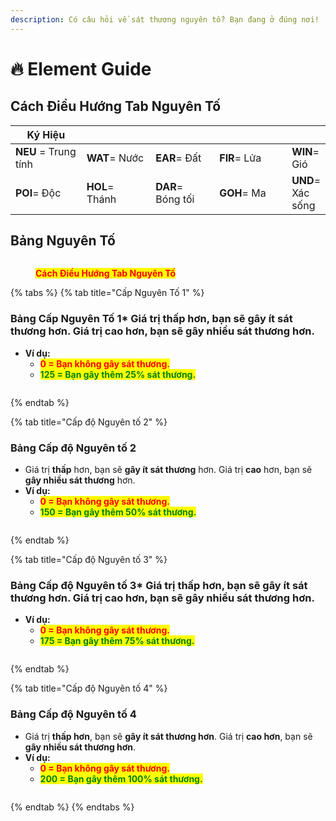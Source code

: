 ```yaml
---
description: Có câu hỏi về sát thương nguyên tố? Bạn đang ở đúng nơi!
---
```


# 🔥 Element Guide

## **Cách Điều Hướng Tab Nguyên Tố**

<table><thead><tr><th width="156">Ký Hiệu</th><th width="146"></th><th width="132"></th><th width="158"></th><th></th></tr></thead><tbody><tr><td><strong>NEU</strong> = Trung tính</td><td><strong>WAT</strong>= Nước</td><td><strong>EAR</strong>= Đất</td><td><strong>FIR</strong>= Lửa</td><td><strong>WIN</strong>= Gió</td></tr><tr><td><strong>POI</strong>= Độc</td><td><strong>HOL</strong>= Thánh</td><td><strong>DAR</strong>= Bóng tối</td><td><strong>GOH</strong>= Ma</td><td><strong>UND</strong>= Xác sống</td></tr></tbody></table>

## Bảng Nguyên Tố

<figure><img src="../.gitbook/assets/y6666.gif" alt=""><figcaption><p><mark style="color:red;"><strong>Cách Điều Hướng Tab Nguyên Tố</strong></mark></p></figcaption></figure>

{% tabs %}
{% tab title="Cấp Nguyên Tố 1" %}
### Bảng Cấp Nguyên Tố 1\* Giá trị **thấp** hơn, bạn sẽ **gây ít sát thương** hơn. Giá trị **cao** hơn, bạn sẽ **gây nhiều sát thương** hơn.

* **Ví dụ:**
  * <mark style="color:red;">**0 = Bạn không gây sát thương.**</mark>
  * <mark style="color:green;">**125 = Bạn gây thêm 25% sát thương.**</mark>

<figure><img src="../.gitbook/assets/Guia_de_Elementos_Nivel_1.png" alt=""><figcaption></figcaption></figure>
{% endtab %}

{% tab title="Cấp độ Nguyên tố 2" %}
### Bảng Cấp độ Nguyên tố 2

* Giá trị **thấp** hơn, bạn sẽ **gây ít sát thương** hơn. Giá trị **cao** hơn, bạn sẽ **gây nhiều sát thương** hơn.
* **Ví dụ:**
  * <mark style="color:red;">**0 = Bạn không gây sát thương.**</mark>
  * <mark style="color:green;">**150 = Bạn gây thêm 50% sát thương.**</mark>

<figure><img src="../.gitbook/assets/Guia_de_Elementos_Nivel_2.png" alt=""><figcaption></figcaption></figure>
{% endtab %}

{% tab title="Cấp độ Nguyên tố 3" %}
### Bảng Cấp độ Nguyên tố 3\* Giá trị **thấp hơn**, bạn sẽ **gây ít sát thương hơn**. Giá trị **cao hơn**, bạn sẽ **gây nhiều sát thương hơn**.

* **Ví dụ:**
  * <mark style="color:red;">**0 = Bạn không gây sát thương.**</mark>
  * <mark style="color:green;">**175 = Bạn gây thêm 75% sát thương.**</mark>

<figure><img src="../.gitbook/assets/Guia_de_Elementos_Nivel_3.png" alt=""><figcaption></figcaption></figure>
{% endtab %}

{% tab title="Cấp độ Nguyên tố 4" %}
### Bảng Cấp độ Nguyên tố 4

* Giá trị **thấp hơn**, bạn sẽ **gây ít sát thương hơn**. Giá trị **cao hơn**, bạn sẽ **gây nhiều sát thương hơn**.
* **Ví dụ:**
  * <mark style="color:red;">**0 = Bạn không gây sát thương.**</mark>
  * <mark style="color:green;">**200 = Bạn gây thêm 100% sát thương.**</mark>

<figure><img src="../.gitbook/assets/Guia_de_Elementos_Nivel_4.png" alt=""><figcaption></figcaption></figure>
{% endtab %}
{% endtabs %}
